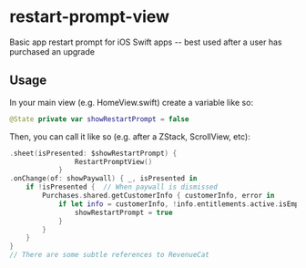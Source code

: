 # restart-prompt-view
Basic app restart prompt for iOS Swift apps -- best used after a user has purchased an upgrade

## Usage

In your main view (e.g. HomeView.swift) create a variable like so:

```swift
@State private var showRestartPrompt = false
```

Then, you can call it like so (e.g. after a ZStack, ScrollView, etc):

```swift
.sheet(isPresented: $showRestartPrompt) {
                RestartPromptView()
            }
.onChange(of: showPaywall) { _, isPresented in
    if !isPresented {  // When paywall is dismissed
        Purchases.shared.getCustomerInfo { customerInfo, error in
            if let info = customerInfo, !info.entitlements.active.isEmpty {
                showRestartPrompt = true
            }
        }
    }
}
// There are some subtle references to RevenueCat
```
